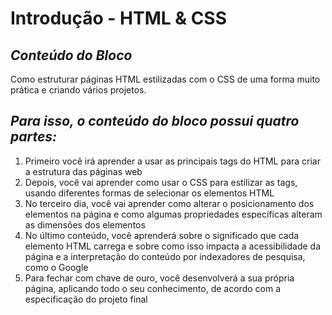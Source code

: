 # __Introdução - HTML & CSS__ 

## _Conteúdo do Bloco_

Como estruturar páginas HTML estilizadas com o CSS de uma forma muito prática e criando vários projetos.

## _Para isso, o conteúdo do bloco possui quatro partes:_

1. Primeiro você irá aprender a usar as principais tags do HTML para criar a estrutura das páginas web
2. Depois, você vai aprender como usar o CSS para estilizar as tags, usando diferentes formas de selecionar os elementos HTML
3. No terceiro dia, você vai aprender como alterar o posicionamento dos elementos na página e como algumas propriedades específicas alteram as dimensões dos elementos
4. No último conteúdo, você aprenderá sobre o significado que cada elemento HTML carrega e sobre como isso impacta a acessibilidade da página e a interpretação do conteúdo por indexadores de pesquisa, como o Google
5. Para fechar com chave de ouro, você desenvolverá a sua própria página, aplicando todo o seu conhecimento, de acordo com a especificação do projeto final
